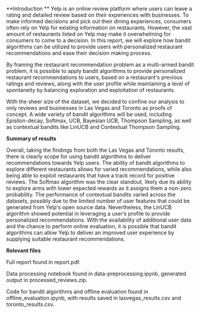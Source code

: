 **Introduction
**
Yelp is an online review platform where users can leave a rating and detailed review based on their experiences with businesses. To make informed decisions and pick out their dining experiences, consumers often rely on Yelp for existing information on restaurants. However, the vast amount of restaurants listed on Yelp may make it overwhelming for consumers to come to a decision. In this report, we will explore how bandit algorithms can be utilized to provide users with personalized restaurant recommendations and ease their decision making process.

By framing the restaurant recommendation problem as a multi-armed bandit problem, it is possible to apply bandit algorithms to provide personalized restaurant recommendations to users, based on a restaurant's previous ratings and reviews, along with the user profile while maintaining a level of spontaneity by balancing exploration and exploitation of restaurants.

With the sheer size of the dataset, we decided to confine our analysis to only reviews and businesses in Las Vegas and Toronto as proofs of concept. A wide variety of bandit algorithms will be used, including Episilon-decay, Softmax, UCB, Bayesian UCB, Thompson Sampling, as well as contextual bandits like LinUCB and Contextual Thompson Sampling.

**Summary of results**

Overall, taking the findings from both the Las Vegas and Toronto results, there is clearly scope for using bandit algorithms to deliver recommendations towards Yelp users. The ability of bandit algorithms to explore different restaurants allows for varied recommendations, while also being able to exploit restaurants that have a track record for positive reviews. The Softmax algorithm was the clear standout, likely due its ability to explore arms with lower expected rewards as it assigns them a non-zero probability. The performance of contextual bandits varied across the datasets, possibly due to the limited number of user features that could be generated from Yelp's open source data. Nevertheless, the LinUCB algorithm showed potential in leveraging a user’s profile to provide personalized recommendations. With the availability of additional user data and the chance to perform online evaluation, it is possible that bandit algorithms can allow Yelp to deliver an improved user experience by supplying suitable restaurant recommendations.

**Relevant files**

Full report found in report.pdf.

Data processing notebook found in data-preprocessing.ipynb, generated output in processed_reviews.zip.

Code for bandit algorithms and offline evaluation found in offline_evaluation.ipynb, with results saved in lasvegas_results.csv and toronto_results.csv.
